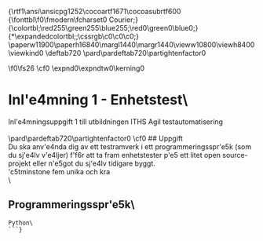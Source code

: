 {\rtf1\ansi\ansicpg1252\cocoartf1671\cocoasubrtf600
{\fonttbl\f0\fmodern\fcharset0 Courier;}
{\colortbl;\red255\green255\blue255;\red0\green0\blue0;}
{\*\expandedcolortbl;;\cssrgb\c0\c0\c0;}
\paperw11900\paperh16840\margl1440\margr1440\vieww10800\viewh8400\viewkind0
\deftab720
\pard\pardeftab720\partightenfactor0

\f0\fs26 \cf0 \expnd0\expndtw0\kerning0
# Inl\'e4mning 1 - Enhetstest\
Inl\'e4mningsuppgift 1 till utbildningen ITHS Agil testautomatisering\
\
\pard\pardeftab720\partightenfactor0
\cf0 ## Uppgift\
Du ska anv\'e4nda dig av ett testramverk i ett programmeringsspr\'e5k (som du sj\'e4lv v\'e4ljer) f\'f6r att ta fram enhetstester p\'e5 ett litet open source-projekt eller n\'e5got du sj\'e4lv tidigare byggt.\
\'c5tminstone fem unika och kra\
\
## Programmeringsspr\'e5k\
```\
Python\
```}